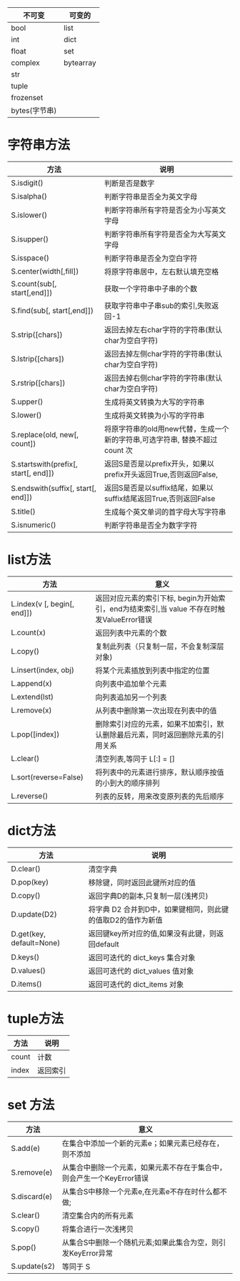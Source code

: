 不可变   | 可变的
---|---
bool    | list
int     | dict
float   | set
complex |bytearray
str     |
tuple   |
frozenset|
bytes(字节串)|

# 字符串方法
方法	|说明
---|---
S.isdigit()	|判断是否是数字
S.isalpha()	|判断字符串是否全为英文字母
S.islower()	|判断字符串所有字符是否全为小写英文字母
S.isupper()	|判断字符串所有字符是否全为大写英文字母
S.isspace()	|判断字符串是否全为空白字符
S.center(width[,fill])	|将原字符串居中，左右默认填充空格
S.count(sub[, start[,end]])	|获取一个字符串中子串的个数
S.find(sub[, start[,end]])	|获取字符串中子串sub的索引,失败返回-1
S.strip([chars])	|返回去掉左右char字符的字符串(默认char为空白字符)
S.lstrip([chars])	|返回去掉左侧char字符的字符串(默认char为空白字符)
S.rstrip([chars])	|返回去掉右侧char字符的字符串(默认char为空白字符)
S.upper()	|生成将英文转换为大写的字符串
S.lower()	|生成将英文转换为小写的字符串
S.replace(old, new[, count])	|将原字符串的old用new代替，生成一个新的字符串,可选字符串, 替换不超过 count 次
S.startswith(prefix[, start[, end]])	|返回S是否是以prefix开头，如果以prefix开头返回True,否则返回False,
S.endswith(suffix[, start[, end]])	|返回S是否是以suffix结尾，如果以suffix结尾返回True,否则返回False
S.title()	|生成每个英文单词的首字母大写字符串
S.isnumeric()	|判断字符串是否全为数字字符

# list方法
方法 |	意义
---|---
L.index(v [, begin[, end]]) |	返回对应元素的索引下标, begin为开始索引，end为结束索引,当 value 不存在时触发ValueError错误
L.count(x) 	|返回列表中元素的个数
L.copy() |	复制此列表（只复制一层，不会复制深层对象)
L.insert(index, obj) |	将某个元素插放到列表中指定的位置
L.append(x) |	向列表中追加单个元素
L.extend(lst) |	向列表追加另一个列表
L.remove(x) |	从列表中删除第一次出现在列表中的值
L.pop([index]) |	删除索引对应的元素，如果不加索引，默认删除最后元素，同时返回删除元素的引用关系
L.clear() |	清空列表,等同于 L[:] = []
L.sort(reverse=False) |	将列表中的元素进行排序，默认顺序按值的小到大的顺序排列
L.reverse() |	列表的反转，用来改变原列表的先后顺序

# dict方法
 方法 |	说明
 ---|---
D.clear()       |	清空字典
D.pop(key)      |	移除键，同时返回此键所对应的值
D.copy() 	    |返回字典D的副本,只复制一层(浅拷贝)
D.update(D2)    |	将字典 D2 合并到D中，如果键相同，则此键的值取D2的值作为新值
D.get(key, default=None) |	返回键key所对应的值,如果没有此键，则返回default
D.keys() 	    |   返回可迭代的 dict_keys 集合对象
D.values()      |	返回可迭代的 dict_values 值对象
D.items()       |	返回可迭代的 dict_items 对象

# tuple方法
方法|说明
---|---
count | 计数
index | 返回索引

# set 方法
方法 |	意义
---|---
S.add(e) 	|在集合中添加一个新的元素e；如果元素已经存在，则不添加
S.remove(e) 	|从集合中删除一个元素，如果元素不存在于集合中，则会产生一个KeyError错误
S.discard(e) |	从集合S中移除一个元素e,在元素e不存在时什么都不做;
S.clear() |	清空集合内的所有元素
S.copy() 	|将集合进行一次浅拷贝
S.pop() 	|从集合S中删除一个随机元素;如果此集合为空，则引发KeyError异常
S.update(s2) 	|等同于 S |= s2, 用 S与s2得到的全集更新变量S